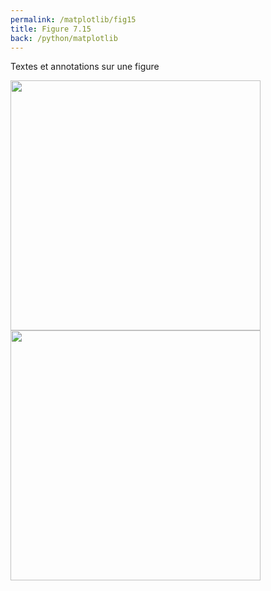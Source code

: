 ```yaml
---
permalink: /matplotlib/fig15
title: Figure 7.15
back: /python/matplotlib
---
```


Textes et annotations sur une figure

<img src="/python/_static/matplotlib/fig15_1.png" width="400px"/>
<img src="/python/_static/matplotlib/fig15_2.png" width="400px"/>

<script src="https://emgithub.com/embed.js?target=https%3A%2F%2Fgithub.com%2Fxoolive%2Fpython%2Fblob%2Fmaster%2F02-ecosysteme%2F07-matplotlib%2Ffig15.py&style=github-gist&showLineNumbers=on"></script>
